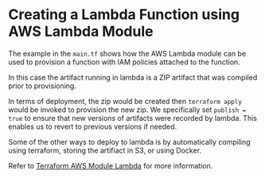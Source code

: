 # Creating a Lambda Function using AWS Lambda Module

The example in the `main.tf` shows how the AWS Lambda module can be used to provision a function with IAM policies attached to the function.

In this case the artifact running in lambda is a ZIP artifact that was compiled prior to provisioning.

In terms of deployment, the zip would be created then `terraform apply` would be invoked to provision the new zip. We specifically set `publish = true` to ensure that new versions of artifacts were recorded by lambda. This enables us to revert to previous versions if needed.

Some of the other ways to deploy to lambda is by automatically compiling using terraform, storing the artifiact in S3, or using Docker.

Refer to [Terraform AWS Module Lambda](https://registry.terraform.io/modules/terraform-aws-modules/lambda/aws/4.7.1) for more information.
